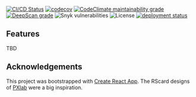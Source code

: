 [![CI/CD Status](https://github.com/carpiediem/carpiediem.github.io/workflows/CI/CD/badge.svg)](https://github.com/carpiediem/carpiediem.github.io/actions)
[![codecov](https://codecov.io/gh/carpiediem/carpiediem.github.io/branch/main/graph/badge.svg)](https://codecov.io/gh/carpiediem/carpiediem.github.io)
[![CodeClimate maintainability grade](https://img.shields.io/codeclimate/maintainability/carpiediem/carpiediem.github.io)](https://codeclimate.com/github/carpiediem/carpiediem.github.io)
[![DeepScan grade](https://deepscan.io/api/teams/10561/projects/13407/branches/224802/badge/grade.svg)](https://deepscan.io/dashboard#view=project&tid=10561&pid=13407&bid=224802)
![Snyk vulnerabilities](https://img.shields.io/snyk/vulnerabilities/github/carpiediem/carpiediem.github.io)
![License](https://img.shields.io/github/license/carpiediem/carpiediem.github.io)
[![deployment status](https://img.shields.io/website?label=rslc.us&url=https%3A%2F%2Frslc.us)](https://rslc.us)

<!-- https://bestpractices.coreinfrastructure.org/en/projects/4212 -->

## Features

TBD

## Acknowledgements

This project was bootstrapped with [Create React App](https://github.com/facebook/create-react-app). The RScard designs of [PXlab](https://rscard.px-lab.com/) were a big inspiration.
